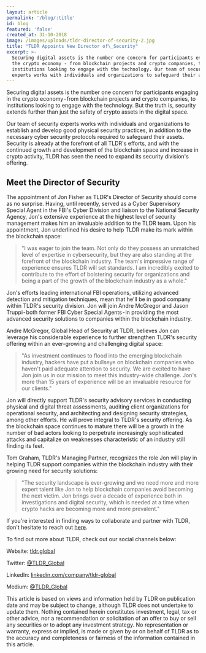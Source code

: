 ```yaml
---
layout: article
permalink: '/blog/:title'
id: blog
featured: 'false'
created_at: 31-10-2018
image: /images/uploads/tldr-director-of-security-2.jpg
title: "TLDR Appoints New Director of\_Security"
excerpt: >-
  Securing digital assets is the number one concern for participants engaging in
  the crypto economy - from blockchain projects and crypto companies, to
  institutions looking to engage with the technology. Our team of security
  experts works with individuals and organizations to safeguard their assets.
---
```

Securing digital assets is the number one concern for participants engaging in the crypto economy - from blockchain projects and crypto companies, to institutions looking to engage with the technology. But the truth is, security extends further than just the safety of crypto assets in the digital space.

Our team of security experts works with individuals and organizations to establish and develop good physical security practices, in addition to the necessary cyber security protocols required to safeguard their assets. Security is already at the forefront of all TLDR's efforts, and with the continued growth and development of the blockchain space and increase in crypto activity, TLDR has seen the need to expand its security division's offering.

## Meet the Director of Security

The appointment of Jon Fisher as TLDR's Director of Security should come as no surprise. Having, until recently, served as a Cyber Supervisory Special Agent in the FBI's Cyber Division and liaison to the National Security Agency, Jon's extensive experience at the highest level of security management makes him an invaluable addition to the TLDR team. Upon his appointment, Jon underlined his desire to help TLDR make its mark within the blockchain space:

> "I was eager to join the team. Not only do they possess an unmatched level of expertise in cybersecurity, but they are also standing at the forefront of the blockchain industry. The team's impressive range of experience ensures TLDR will set standards. I am incredibly excited to contribute to the effort of bolstering security for organizations and being a part of the growth of the blockchain industry as a whole."

Jon's efforts leading international FBI operations, utilizing advanced detection and mitigation techniques, mean that he'll be in good company within TLDR's security division. Jon will join Andre McGregor and Jason Truppi - both former FBI Cyber Special Agents - in providing the most advanced security solutions to companies within the blockchain industry.

Andre McGregor, Global Head of Security at TLDR, believes Jon can leverage his considerable experience to further strengthen TLDR's security offering within an ever-growing and challenging digital space:

> "As investment continues to flood into the emerging blockchain industry, hackers have put a bullseye on blockchain companies who haven't paid adequate attention to security. We are excited to have Jon join us in our mission to meet this industry-wide challenge. Jon's more than 15 years of experience will be an invaluable resource for our clients."

Jon will directly support TLDR's security advisory services in conducting physical and digital threat assessments, auditing client organizations for operational security, and architecting and designing security strategies, among other efforts. He will prove integral to TLDR's security offering. As the blockchain space continues to mature there will be a growth in the number of bad actors looking to perpetrate increasingly sophisticated attacks and capitalize on weaknesses characteristic of an industry still finding its feet.

Tom Graham, TLDR's Managing Partner, recognizes the role Jon will play in helping TLDR support companies within the blockchain industry with their growing need for security solutions:

> "The security landscape is ever-growing and we need more and more expert talent like Jon to help blockchain companies avoid becoming the next victim. Jon brings over a decade of experience both in investigations and digital security, which is needed at a time when crypto hacks are becoming more and more prevalent."

If you're interested in finding ways to collaborate and partner with TLDR, don't hesitate to reach out [here](https://tldr.global/contact).

To find out more about TLDR, check out our social channels below:

Website: [tldr.global](https://tldr.global/)

Twitter: [@TLDR_Global](https://twitter.com/TLDR_Global)

LinkedIn: [linkedin.com/company/tldr-global](https://www.linkedin.com/company/tldr-global/)

Medium: [@TLDR_Global](https://medium.com/@TLDR_Global)

This article is based on views and information held by TLDR on publication date and may be subject to change, although TLDR does not undertake to update them. Nothing contained herein constitutes investment, legal, tax or other advice, nor a recommendation or solicitation of an offer to buy or sell any securities or to adopt any investment strategy. No representation or warranty, express or implied, is made or given by or on behalf of TLDR as to the accuracy and completeness or fairness of the information contained in this article.

